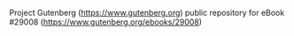 Project Gutenberg (https://www.gutenberg.org) public repository for eBook #29008 (https://www.gutenberg.org/ebooks/29008)

